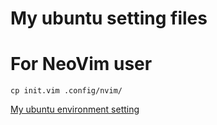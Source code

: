 # My ubuntu setting files

# For NeoVim user
```cp init.vim .config/nvim/```

[My ubuntu environment setting](https://medium.com/@siisee111/my-ubuntu-setting-from-vanilla-ubuntu-3125052ac834)
